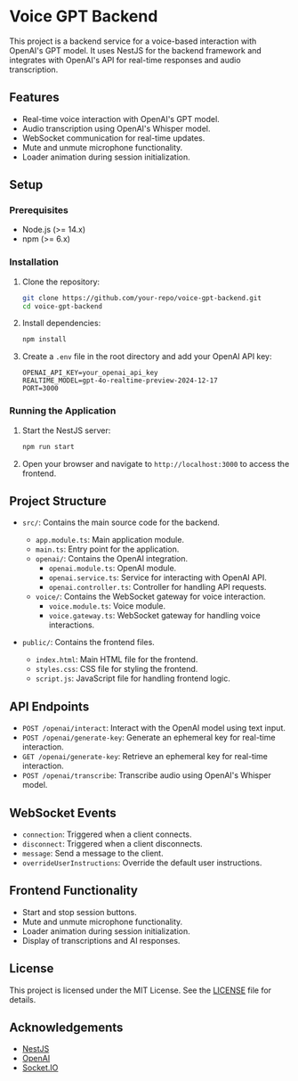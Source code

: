 # Voice GPT Backend

This project is a backend service for a voice-based interaction with OpenAI's GPT model. It uses NestJS for the backend framework and integrates with OpenAI's API for real-time responses and audio transcription.

## Features

- Real-time voice interaction with OpenAI's GPT model.
- Audio transcription using OpenAI's Whisper model.
- WebSocket communication for real-time updates.
- Mute and unmute microphone functionality.
- Loader animation during session initialization.

## Setup

### Prerequisites

- Node.js (>= 14.x)
- npm (>= 6.x)

### Installation

1. Clone the repository:

   ```bash
   git clone https://github.com/your-repo/voice-gpt-backend.git
   cd voice-gpt-backend
   ```

2. Install dependencies:

   ```bash
   npm install
   ```

3. Create a `.env` file in the root directory and add your OpenAI API key:

   ```env
   OPENAI_API_KEY=your_openai_api_key
   REALTIME_MODEL=gpt-4o-realtime-preview-2024-12-17
   PORT=3000
   ```

### Running the Application

1. Start the NestJS server:

   ```bash
   npm run start
   ```

2. Open your browser and navigate to `http://localhost:3000` to access the frontend.

## Project Structure

- `src/`: Contains the main source code for the backend.
  - `app.module.ts`: Main application module.
  - `main.ts`: Entry point for the application.
  - `openai/`: Contains the OpenAI integration.
    - `openai.module.ts`: OpenAI module.
    - `openai.service.ts`: Service for interacting with OpenAI API.
    - `openai.controller.ts`: Controller for handling API requests.
  - `voice/`: Contains the WebSocket gateway for voice interaction.
    - `voice.module.ts`: Voice module.
    - `voice.gateway.ts`: WebSocket gateway for handling voice interactions.

- `public/`: Contains the frontend files.
  - `index.html`: Main HTML file for the frontend.
  - `styles.css`: CSS file for styling the frontend.
  - `script.js`: JavaScript file for handling frontend logic.

## API Endpoints

- `POST /openai/interact`: Interact with the OpenAI model using text input.
- `POST /openai/generate-key`: Generate an ephemeral key for real-time interaction.
- `GET /openai/generate-key`: Retrieve an ephemeral key for real-time interaction.
- `POST /openai/transcribe`: Transcribe audio using OpenAI's Whisper model.

## WebSocket Events

- `connection`: Triggered when a client connects.
- `disconnect`: Triggered when a client disconnects.
- `message`: Send a message to the client.
- `overrideUserInstructions`: Override the default user instructions.

## Frontend Functionality

- Start and stop session buttons.
- Mute and unmute microphone functionality.
- Loader animation during session initialization.
- Display of transcriptions and AI responses.

## License

This project is licensed under the MIT License. See the [LICENSE](LICENSE) file for details.

## Acknowledgements

- [NestJS](https://nestjs.com/)
- [OpenAI](https://openai.com/)
- [Socket.IO](https://socket.io/)
